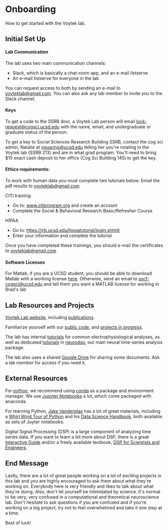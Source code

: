 # Onboarding

How to get started with the Voytek lab.

## Initial Set Up

#### Lab Communication

The lab uses two main communication channels: 
- Slack, which is basically a chat-room app, and an e-mail listserve
- An e-mail listserve for everyone in the lab

You can request access to both by sending an e-mail to voyteklab@gmail.com. You can also ask any lab member to invite you to the Slack channel. 

#### Keys

To get a code to the SSRB door, a Voytek Lab person will email lock-request@cogsci.ucsd.edu with the name, email, and undergraduate or graduate status of the person. 

To get a key to Social Sciences Research Building SSRB, contact the cog sci admin, Natalie at nguaring@ucsd.edu telling her you're rotating in the Voytek lab (SSRB 213) and are in what grad program. You'll need to bring $15 exact cash deposit to her office (Cog Sci Building 145) to get the key.

#### Ethics requirements:

To work with human data you must complete two tutorials below. Email the pdf results to voyteklab@gmail.com

CITI training:
- Go to: www.citiprogram.org and create an account 
- Complete the Social & Behavioral Research Basic/Refresher Course 

HIPAA 
- Go to: https://irb.ucsd.edu/hipaatutorial/login.shtmll 
- Enter your information and complete the tutorial

Once you have completed these trainings, you should e-mail the certificates to voyteklab@gmail.com

#### Software Licenses

For Matlab, if you are a UCSD student, you should be able to download Matlab with a working license [here](https://matlab.ucsd.edu/student.html). Otherwise, send an email to sscf-cogsci@ucsd.edu and tell them you want a MATLAB license for working in Brad's lab

## Lab Resources and Projects

[Voytek Lab website](http://voyteklab.com), including [publications](http://voyteklab.com/publications/).

Familiarize yourself with our [public code](https://github.com/voytekresearch/VoytekLab), and [projects in progress](https://github.com/voytekresearch/VoytekLabPrivate).

The lab has internal [tutorials](https://github.com/voytekresearch/tutorials) for common electrophysiological analyses, as well as dedicated [tutorials](https://github.com/voytekresearch/neurodsp/tree/master/tutorials) in [neurodsp](https://github.com/voytekresearch/neurodsp), our main neural time-series analysis package.

The lab also uses a shared [Google Drive](https://drive.google.com/folderview?id=0B9R6DF7z7yLbfmFFX3p5NmY4OXozcENmOE5NemJtcm5TTC1DRFllelVTTVI1WkFLQktzUlE&usp=sharing) for sharing some documents. Ask a lab member for access if you need it. 

## External Resources

For [python](https://www.python.org), we recommend using [conda](https://anaconda.org) as a package and environment manager. We use [Jupyter Notebooks](http://jupyter.org) a lot, which come packaged with anaconda. 

For learning Python, [Jake Vanderplas](https://github.com/jakevdp) has a lot of great materials, including a [Whirl Wind Tour of Python](https://github.com/jakevdp/WhirlwindTourOfPython) and his [Data Science Handbook](https://github.com/jakevdp/PythonDataScienceHandbook), both available as sets of Juyter notebooks. 

Digital Signal Processing (DSP) is a large component of analyzing time series data. If you want to learn a bit more about DSP, there is a great [Interactive Guide](https://jackschaedler.github.io/circles-sines-signals/) and/or a freely available textbook, [DSP for Scientists and Engineers](http://www.dspguide.com/pdfbook.htm). 

## End Message

Lastly, there are a lot of great people working on a lot of exciting projects in this lab and you are highly encouraged to ask them about what they're working on. Everybody here is very friendly and likes to talk about what they're doing. Also, don't let yourself be intimidated by science. It's normal to be very, very confused in a computational and theoretical neuroscience lab. Don't hesitate to ask questions if you are confused and if you're working on a big project, try not to feel overwhelmed and take it one step at a time.

Best of luck!
